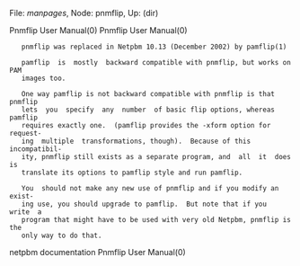 File: *manpages*,  Node: pnmflip,  Up: (dir)

Pnmflip User Manual(0)                                  Pnmflip User Manual(0)



       pnmflip was replaced in Netpbm 10.13 (December 2002) by pamflip(1)

       pamflip  is  mostly  backward compatible with pnmflip, but works on PAM
       images too.

       One way pamflip is not backward compatible with pnmflip is that pnmflip
       lets  you  specify  any  number  of basic flip options, whereas pamflip
       requires exactly one.  (pamflip provides the -xform option for request-
       ing  multiple  transformations, though).  Because of this incompatibil-
       ity, pnmflip still exists as a separate program, and  all  it  does  is
       translate its options to pamflip style and run pamflip.

       You  should not make any new use of pnmflip and if you modify an exist-
       ing use, you should upgrade to pamflip.  But note that if you  write  a
       program that might have to be used with very old Netpbm, pnmflip is the
       only way to do that.



netpbm documentation                                    Pnmflip User Manual(0)
